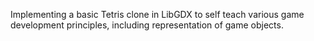 Implementing a basic Tetris clone in LibGDX to self teach various game development principles, including representation of game objects.
